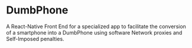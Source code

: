 # DumbPhone
A React-Native Front End for a specialized app to facilitate the conversion of a smartphone into a DumbPhone using software Network proxies and Self-Imposed penalties.
